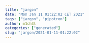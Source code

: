 ```yaml
---
title: "jargon"
date: "Mon Jan 11 01:22:02 CET 2021"
tags: ["jargon", "pipotron"]
author: m1ch3l
categories: ["generated"]
slug: "jargon/2021-01-11-01:22:02"
---
```



